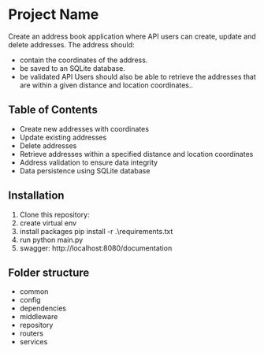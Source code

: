 # Project Name

Create an address book application where API users can create, update and delete
addresses.
The address should:
- contain the coordinates of the address.
- be saved to an SQLite database.
- be validated
API Users should also be able to retrieve the addresses that are within a given distance and
location coordinates..

## Table of Contents

- Create new addresses with coordinates
- Update existing addresses
- Delete addresses
- Retrieve addresses within a specified distance and location coordinates
- Address validation to ensure data integrity
- Data persistence using SQLite database


## Installation

1. Clone this repository:
2. create virtual env
3. install packages
   pip install -r .\requirements.txt
4. run python main.py
5. swagger: http://localhost:8080/documentation

## Folder structure 

- common 
- config 
- dependencies 
- middleware 
- repository
- routers
- services
  
